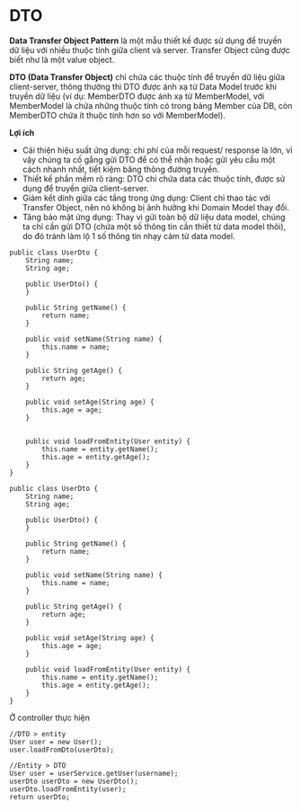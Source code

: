 # DTO

**Data Transfer Object Pattern** là một mẫu thiết kế được sử dụng để truyền dữ liệu với nhiều thuộc tính giữa client và server. Transfer Object cũng được biết như là một value object.

**DTO (Data Transfer Object)** chỉ chứa các thuộc tính để truyền dữ liệu giữa client-server, thông thường thì DTO được ánh xạ từ Data Model trước khi truyền dữ liệu (ví dụ: MemberDTO được ánh xạ từ MemberModel, với MemberModel là chứa những thuộc tính có trong bảng Member của DB, còn MemberDTO chứa ít thuộc tính hơn so với MemberModel).

 **Lợi ích**

* Cải thiện hiệu suất ứng dụng: chi phí của mỗi request/ response là lớn, vì vậy chúng ta cố gắng gửi DTO để có thể nhận hoặc gửi yêu cầu một cách nhanh nhất, tiết kiệm băng thông đường truyền.
* Thiết kế phần mềm rõ ràng: DTO chỉ chứa data các thuộc tính, được sử dụng để truyền giữa client-server.
* Giảm kết dính giữa các tầng trong ứng dụng: Client chỉ thao tác với Transfer Object, nên nó không bị ảnh hưởng khi Domain Model thay đổi.
* Tăng bảo mật ứng dụng: Thay vì gửi toàn bộ dữ liệu data model, chúng ta chỉ cần gửi DTO (chứa một số thông tin cần thiết từ data model thôi), do đó tránh làm lộ 1 số thông tin nhạy cảm từ data model.

```
public class UserDto {
    String name;
    String age;

    public UserDto() {
    }

    public String getName() {
        return name;
    }

    public void setName(String name) {
        this.name = name;
    }

    public String getAge() {
        return age;
    }

    public void setAge(String age) {
        this.age = age;
    }


    public void loadFromEntity(User entity) {
        this.name = entity.getName();
        this.age = entity.getAge();
    }
}
```
```
public class UserDto {
    String name;
    String age;

    public UserDto() {
    }

    public String getName() {
        return name;
    }

    public void setName(String name) {
        this.name = name;
    }

    public String getAge() {
        return age;
    }

    public void setAge(String age) {
        this.age = age;
    }

    public void loadFromEntity(User entity) {
        this.name = entity.getName();
        this.age = entity.getAge();
    }
}
```

Ở controller thực hiện 
```
//DTO > entity
User user = new User();
user.loadFromDto(userDto);

//Entity > DTO
User user = userService.getUser(username);
userDto userDto = new UserDto();
userDto.loadFromEntity(user);
return userDto;
```